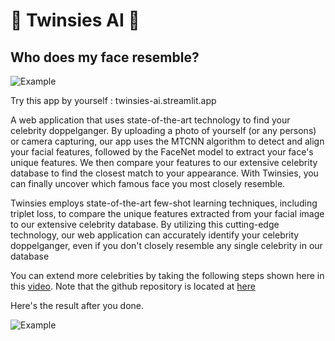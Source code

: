 # 👯 Twinsies AI 👯
## Who does my face resemble?

![Example](https://github.com/saranpan/twinsies_ai/blob/main/web_image/demo_1.gif?raw=true)

Try this app by yourself : twinsies-ai.streamlit.app

A web application that uses state-of-the-art technology to find your celebrity doppelganger. By uploading a photo of yourself (or any persons) or camera capturing, our app uses the MTCNN algorithm to detect and align your facial features, followed by the FaceNet model to extract your face's unique features. We then compare your features to our extensive celebrity database to find the closest match to your appearance. With Twinsies, you can finally uncover which famous face you most closely resemble.

Twinsies employs state-of-the-art few-shot learning techniques, including triplet loss, to compare the unique features extracted from your facial image to our extensive celebrity database. By utilizing this cutting-edge technology, our web application can accurately identify your celebrity doppelganger, even if you don't closely resemble any single celebrity in our database

You can extend more celebrities by taking the following steps shown here in this [video](https://www.youtube.com/watch?v=HjIFOOP-_xY). Note that the github repository is located at [here](https://github.com/saranpan/twinsies_ai)

Here's the result after you done.

![Example](https://github.com/saranpan/twinsies_ai/blob/main/web_image/demo_2.gif?raw=true)